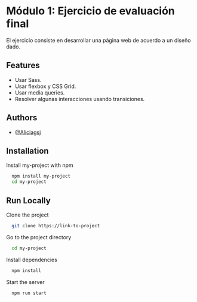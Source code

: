 # Módulo 1: Ejercicio de evaluación final

El ejercicio consiste en desarrollar una página web de acuerdo a un diseño dado.

## Features

- Usar Sass.
- Usar flexbox y CSS Grid.
- Usar media queries.
- Resolver algunas interacciones usando transiciones.

## Authors

- [@Aliciagsj](https://www.github.com/Aliciagsj)

## Installation

Install my-project with npm

```bash
  npm install my-project
  cd my-project
```

## Run Locally

Clone the project

```bash
  git clone https://link-to-project
```

Go to the project directory

```bash
  cd my-project
```

Install dependencies

```bash
  npm install
```

Start the server

```bash
  npm run start
```
